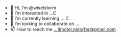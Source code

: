 - 👋 Hi, I’m @wiselstorm
- 👀 I’m interested in ...C
- 🌱 I’m currently learning ... C
- 💞️ I’m looking to collaborate on ...
- 📫 How to reach me ...timotej.nidorfer@gmail.com

<!---
wiselstorm/wiselstorm is a ✨ special ✨ repository because its `README.md` (this file) appears on your GitHub profile.
You can click the Preview link to take a look at your changes.
--->
